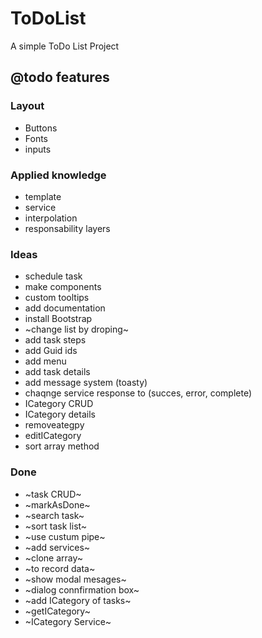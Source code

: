 # ToDoList

A simple ToDo List Project

## @todo features

### Layout

- Buttons
- Fonts
- inputs

### Applied knowledge

- template
- service
- interpolation
- responsability layers

### Ideas

- schedule task
- make components
- custom tooltips
- add documentation
- install Bootstrap
- ~change list by droping~
- add task steps
- add Guid ids
- add menu
- add task details
- add message system (toasty)
- chaqnge service response to (succes, error, complete)
- ICategory CRUD
- ICategory details
- removeategpy
- editICategory
- sort array method


### Done

- ~task CRUD~
- ~markAsDone~
- ~search task~
- ~sort task list~
- ~use custum pipe~
- ~add services~
- ~clone array~
- ~to record data~
- ~show modal mesages~
- ~dialog connfirmation box~
- ~add ICategory of tasks~
- ~getICategory~
-  ~ICategory Service~
